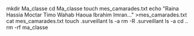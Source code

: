 mkdir Ma_classe
cd Ma_classe
touch mes_camarades.txt
echo "Raina Hassia Moctar Timo Wahab Haoua Ibrahim Imran..." >mes_camarades.txt
cat mes_camarades.txt
touch .surveillant
ls -a
rm -R .surveillant
ls -a
cd ..
rm -rf ma_classe
